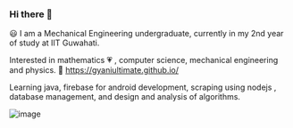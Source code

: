 ### Hi there 👋

:smiley: I am a Mechanical Engineering undergraduate, currently in my 2nd year of study at IIT Guwahati. 

Interested in mathematics :heartpulse: , computer science, mechanical engineering and physics. 
:link:  https://gyaniultimate.github.io/ 

Learning java, firebase for android development, scraping using nodejs , database management, and design and analysis of algorithms. 

![image](https://user-images.githubusercontent.com/62829009/104836249-9b7d7900-58d2-11eb-8426-ff8aaf182b78.png)



 
 






